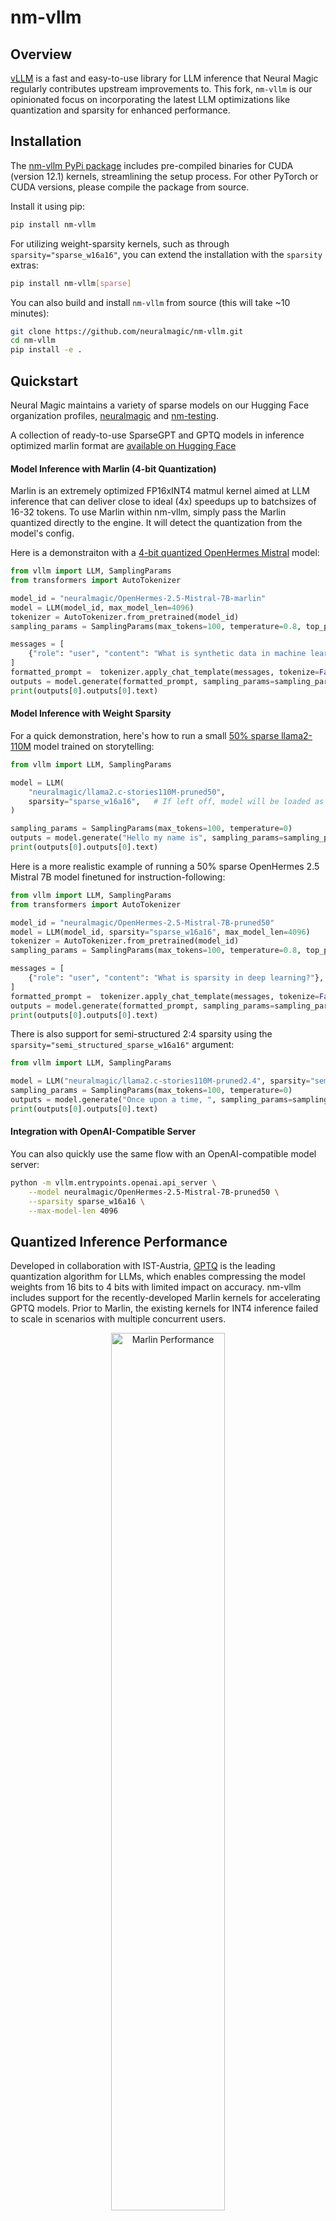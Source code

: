 # nm-vllm

## Overview

[vLLM](https://github.com/vllm-project/vllm) is a fast and easy-to-use library for LLM inference that Neural Magic regularly contributes upstream improvements to. This fork, `nm-vllm` is our opinionated focus on incorporating the latest LLM optimizations like quantization and sparsity for enhanced performance.

## Installation

The [nm-vllm PyPi package](https://pypi.org/project/nm-vllm/) includes pre-compiled binaries for CUDA (version 12.1) kernels, streamlining the setup process. For other PyTorch or CUDA versions, please compile the package from source.

Install it using pip:
```bash
pip install nm-vllm
```

For utilizing weight-sparsity kernels, such as through `sparsity="sparse_w16a16"`, you can extend the installation with the `sparsity` extras:
```bash
pip install nm-vllm[sparse]
```

You can also build and install `nm-vllm` from source (this will take ~10 minutes):
```bash
git clone https://github.com/neuralmagic/nm-vllm.git
cd nm-vllm
pip install -e .
```

## Quickstart

Neural Magic maintains a variety of sparse models on our Hugging Face organization profiles, [neuralmagic](https://huggingface.co/neuralmagic) and [nm-testing](https://huggingface.co/nm-testing).

A collection of ready-to-use SparseGPT and GPTQ models in inference optimized marlin format are [available on Hugging Face](https://huggingface.co/collections/neuralmagic/compressed-llms-for-nm-vllm-65e73e3d51d3200e34b77431)

#### Model Inference with Marlin (4-bit Quantization)

Marlin is an extremely optimized FP16xINT4 matmul kernel aimed at LLM inference that can deliver close to ideal (4x) speedups up to batchsizes of 16-32 tokens.
To use Marlin within nm-vllm, simply pass the Marlin quantized directly to the engine. It will detect the quantization from the model's config.

Here is a demonstraiton with a [4-bit quantized OpenHermes Mistral](https://huggingface.co/neuralmagic/OpenHermes-2.5-Mistral-7B-marlin) model:

```python
from vllm import LLM, SamplingParams
from transformers import AutoTokenizer

model_id = "neuralmagic/OpenHermes-2.5-Mistral-7B-marlin"
model = LLM(model_id, max_model_len=4096)
tokenizer = AutoTokenizer.from_pretrained(model_id)
sampling_params = SamplingParams(max_tokens=100, temperature=0.8, top_p=0.95)

messages = [
    {"role": "user", "content": "What is synthetic data in machine learning?"},
]
formatted_prompt =  tokenizer.apply_chat_template(messages, tokenize=False, add_generation_prompt=True)
outputs = model.generate(formatted_prompt, sampling_params=sampling_params)
print(outputs[0].outputs[0].text)
```

#### Model Inference with Weight Sparsity

For a quick demonstration, here's how to run a small [50% sparse llama2-110M](https://huggingface.co/nm-testing/llama2.c-stories110M-pruned50) model trained on storytelling:

```python
from vllm import LLM, SamplingParams

model = LLM(
    "neuralmagic/llama2.c-stories110M-pruned50",
    sparsity="sparse_w16a16",   # If left off, model will be loaded as dense
)

sampling_params = SamplingParams(max_tokens=100, temperature=0)
outputs = model.generate("Hello my name is", sampling_params=sampling_params)
print(outputs[0].outputs[0].text)
```

Here is a more realistic example of running a 50% sparse OpenHermes 2.5 Mistral 7B model finetuned for instruction-following:

```python
from vllm import LLM, SamplingParams
from transformers import AutoTokenizer

model_id = "neuralmagic/OpenHermes-2.5-Mistral-7B-pruned50"
model = LLM(model_id, sparsity="sparse_w16a16", max_model_len=4096)
tokenizer = AutoTokenizer.from_pretrained(model_id)
sampling_params = SamplingParams(max_tokens=100, temperature=0.8, top_p=0.95)

messages = [
    {"role": "user", "content": "What is sparsity in deep learning?"},
]
formatted_prompt =  tokenizer.apply_chat_template(messages, tokenize=False, add_generation_prompt=True)
outputs = model.generate(formatted_prompt, sampling_params=sampling_params)
print(outputs[0].outputs[0].text)
```

There is also support for semi-structured 2:4 sparsity using the `sparsity="semi_structured_sparse_w16a16"` argument:
```python
from vllm import LLM, SamplingParams

model = LLM("neuralmagic/llama2.c-stories110M-pruned2.4", sparsity="semi_structured_sparse_w16a16")
sampling_params = SamplingParams(max_tokens=100, temperature=0)
outputs = model.generate("Once upon a time, ", sampling_params=sampling_params)
print(outputs[0].outputs[0].text)
```

#### Integration with OpenAI-Compatible Server

You can also quickly use the same flow with an OpenAI-compatible model server:
```bash
python -m vllm.entrypoints.openai.api_server \
    --model neuralmagic/OpenHermes-2.5-Mistral-7B-pruned50 \
    --sparsity sparse_w16a16 \
    --max-model-len 4096
```

## Quantized Inference Performance

Developed in collaboration with IST-Austria, [GPTQ](https://arxiv.org/abs/2210.17323) is the leading quantization algorithm for LLMs, which enables compressing the model weights from 16 bits to 4 bits with limited impact on accuracy. nm-vllm includes support for the recently-developed Marlin kernels for accelerating GPTQ models. Prior to Marlin, the existing kernels for INT4 inference failed to scale in scenarios with multiple concurrent users.

<p align="center">
   <img alt="Marlin Performance" src="https://github.com/neuralmagic/nm-vllm/assets/3195154/6ac9f5b0-667a-41f3-8e6d-ca51c268bec5" width="60%" />
</p>

## Sparse Inference Performance

Developed in collaboration with IST-Austria, [SparseGPT](https://arxiv.org/abs/2301.00774) and [Sparse Fine-tuning](https://arxiv.org/abs/2310.06927) are the leading algorithms for pruning LLMs, which enables removing at least half of model weights with limited impact on accuracy.

nm-vllm includes support for newly-developed sparse inference kernels, which provides both memory reduction and acceleration of sparse models leveraging sparsity.

<p align="center">
   <img alt="Sparse Memory Compression" src="https://github.com/neuralmagic/nm-vllm/assets/3195154/2fdd2212-3081-4b97-b492-a809ce23fdd3" width="40%" />
   <img alt="Sparse Inference Performance" src="https://github.com/neuralmagic/nm-vllm/assets/3195154/3448e3ee-535f-4c50-ac9b-00645673cc8c" width="40%" />
</p>

